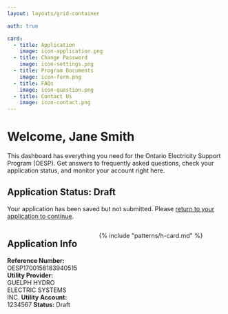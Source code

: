 ```yaml
---
layout: layouts/grid-container

auth: true

card:
  - title: Application
    image: icon-application.png
  - title: Change Password
    image: icon-settings.png
  - title: Program Documents
    image: icon-form.png
  - title: FAQs
    image: icon-question.png
  - title: Contact Us
    image: icon-contact.png
---
```

<style>
  img {
    width: 80px;
    height: 90px;
    object-fit: contain;
  }

  @media (min-width: 800px) {
  .content {
    display: flex;
    gap: 10%;
  }
  .content-left {
    width: 50%
  }
  .content-right {
    width: 100%
  }
  }
</style>

# Welcome, Jane Smith

This dashboard has everything you need for the Ontario Electricity Support Program (OESP). Get answers to frequently asked questions, check your application status, and monitor your account right here.

<div class="ontario-callout ontario-border-highlight--sky">
    <h2 class="ontario-callout__title ontario-h5">Application Status: Draft</h2>
    <p>Your application has been saved but not submitted. Please <a href="#">return to your application to continue</a>.</p>
</div>

<div class="content">
<div class="content-left" markdown="1">

## Application Info

**Reference Number:** OESP1700158183940515
**Utility Provider:** GUELPH HYDRO ELECTRIC SYSTEMS INC.
**Utility Account:** 1234567
**Status:** Draft
</div>

<div class="content-right" markdown="1">

{% include "patterns/h-card.md" %}
</div>